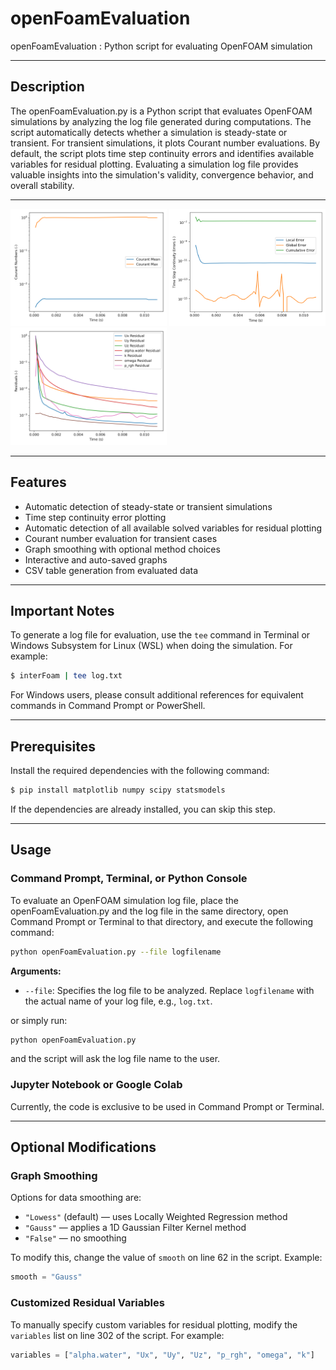 # openFoamEvaluation
openFoamEvaluation : Python script for evaluating OpenFOAM simulation

---

## Description
The openFoamEvaluation.py is a Python script that evaluates OpenFOAM simulations by analyzing the log file generated during computations. The script automatically detects whether a simulation is steady-state or transient. For transient simulations, it plots Courant number evaluations. By default, the script plots time step continuity errors and identifies available variables for residual plotting. Evaluating a simulation log file provides valuable insights into the simulation's validity, convergence behavior, and overall stability.

---

<img src="image/output_courant.png" alt="Courant Graph" width="250"> <img src="image/output_Continuity.png" alt="Continuity Graph" width="250"> <img src="image/output_residual.png" alt="Residual Graph" width="250">

---

## Features
- Automatic detection of steady-state or transient simulations
- Time step continuity error plotting
- Automatic detection of all available solved variables for residual plotting
- Courant number evaluation for transient cases
- Graph smoothing with optional method choices
- Interactive and auto-saved graphs
- CSV table generation from evaluated data

---

## Important Notes
To generate a log file for evaluation, use the `tee` command in Terminal or Windows Subsystem for Linux (WSL) when doing the simulation. For example:
```bash
$ interFoam | tee log.txt
```
For Windows users, please consult additional references for equivalent commands in Command Prompt or PowerShell.

---

## Prerequisites
Install the required dependencies with the following command:
```bash
$ pip install matplotlib numpy scipy statsmodels
```
If the dependencies are already installed, you can skip this step.

---

## Usage

### Command Prompt, Terminal, or Python Console
To evaluate an OpenFOAM simulation log file, place the openFoamEvaluation.py and the log file in the same directory, open Command Prompt or Terminal to that directory, and execute the following command:
```bash
python openFoamEvaluation.py --file logfilename
```
**Arguments:**
- `--file`: Specifies the log file to be analyzed. Replace `logfilename` with the actual name of your log file, e.g., `log.txt`.

or simply run:
```bash
python openFoamEvaluation.py
```
and the script will ask the log file name to the user.

### Jupyter Notebook or Google Colab
Currently, the code is exclusive to be used in Command Prompt or Terminal.

---

## Optional Modifications

### Graph Smoothing
Options for data smoothing are:
- `"Lowess"` (default) — uses Locally Weighted Regression method
- `"Gauss"` — applies a 1D Gaussian Filter Kernel method
- `"False"` — no smoothing

To modify this, change the value of `smooth` on line 62 in the script. Example:
```python
smooth = "Gauss"
```

### Customized Residual Variables
To manually specify custom variables for residual plotting, modify the `variables` list on line 302 of the script. For example:
```python
variables = ["alpha.water", "Ux", "Uy", "Uz", "p_rgh", "omega", "k"]
```
